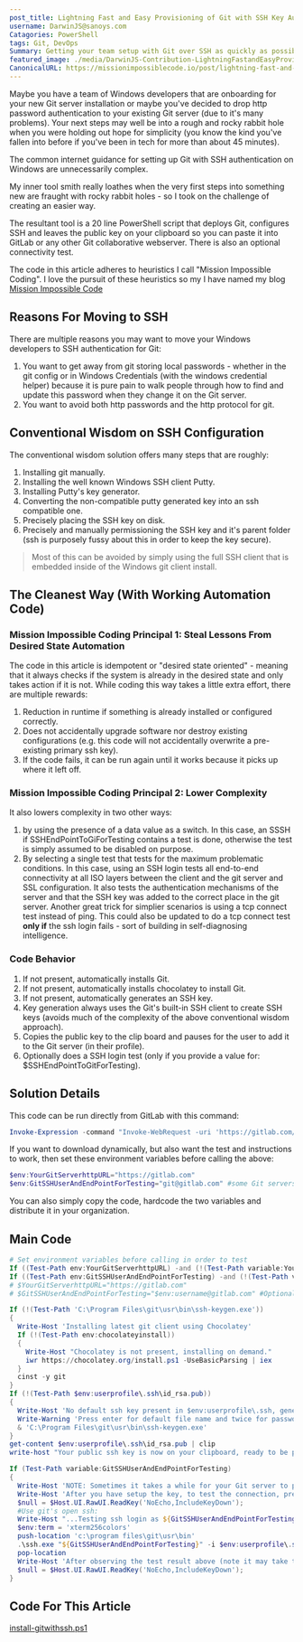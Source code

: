 ```yaml
---
post_title: Lightning Fast and Easy Provisioning of Git with SSH Key Authentication on Windows
username: DarwinJS@sanoys.com
Catagories: PowerShell
tags: Git, DevOps
Summary: Getting your team setup with Git over SSH as quickly as possible!
featured_image: ./media/DarwinJS-Contribution-LightningFastandEasyProvisioningofGitwithSSHKeyAuthenticationonWindows/windows-git-ssh.png
CanonicalURL: https://missionimpossiblecode.io/post/lightning-fast-and-easy-provisioning-of-git-with-ssh-key-authentication-on-windows/
---
```



Maybe you have a team of Windows developers that are onboarding for your new Git server installation or maybe you've decided to drop http password authentication to your existing Git server (due to it's many problems).  Your next steps may well be into a rough and rocky rabbit hole when you were holding out hope for simplicity (you know the kind you've fallen into before if you've been in tech for more than about 45 minutes).

The common internet guidance for setting up Git with SSH authentication on Windows are unnecessarily complex.

My inner tool smith really loathes when the very first steps into something new are fraught with rocky rabbit holes - so I took on the challenge of creating an easier way. 

The resultant tool is a 20 line PowerShell script that deploys Git, configures SSH and leaves the public key on your clipboard so you can paste it into GitLab or any other Git collaborative webserver. There is also an optional connectivity test.

The code in this article adheres to heuristics I call "Mission Impossible Coding".  I love the pursuit of these heuristics so my I have named my blog [Mission Impossible Code](https://missionimpossiblecode.io)

## Reasons For Moving to SSH

There are multiple reasons you may want to move your Windows developers to SSH authentication for Git:

1. You want to get away from git storing local passwords - whether in the git config or in Windows Credentials (with the windows credential helper) because it is pure pain to walk people through how to find and update this password when they change it on the Git server.
2. You want to avoid both http passwords and the http protocol for git.

## Conventional Wisdom on SSH Configuration

The conventional wisdom solution offers many steps that are roughly:

1. Installing git manually.
2. Installing the well known Windows SSH client Putty.
3. Installing Putty's key generator.
4. Converting the non-compatible putty generated key into an ssh compatible one.
5. Precisely placing the SSH key on disk.
6. Precisely and manually permissioning the SSH key and it's parent folder (ssh is purposely fussy about this in order to keep the key secure).

> Most of this can be avoided by simply using the full SSH client that is embedded inside of the Windows git client install.

## The Cleanest Way (With Working Automation Code)

### Mission Impossible Coding Principal 1: Steal Lessons From Desired State Automation

The code in this article is idempotent or "desired state oriented" - meaning that it always checks if the system is already in the desired state and only takes action if it is not. While coding this way takes a little extra effort, there are multiple rewards:

1. Reduction in runtime if something is already installed or configured correctly.
2. Does not accidentally upgrade software nor destroy existing configurations (e.g. this code will not accidentally overwrite a pre-existing primary ssh key).
3. If the code fails, it can be run again until it works because it picks up where it left off.

### Mission Impossible Coding Principal 2: Lower Complexity
It also lowers complexity in two other ways:

1. by using the presence of a data value as a switch.  In this case, an SSSH if SSHEndPointToGiForTesting contains a test is done, otherwise the test is simply assumed to be disabled on purpose.
2. By selecting a single test that tests for the maximum problematic conditions. In this case, using an SSH login tests all end-to-end connectivity at all ISO layers between the client and the git server and SSL configuration. It also tests the authentication mechanisms of the server and that the SSH key was added to the correct place in the git server. Another great trick for simplier scenarios is using a tcp connect test instead of ping. This could also be updated to do a tcp connect test **only if** the ssh login fails - sort of building in self-diagnosing intelligence. 
### Code Behavior

1. If not present, automatically installs Git.
2. If not present, automatically installs chocolatey to install Git.
3. If not present, automatically generates an SSH key.
4. Key generation always uses the Git's built-in SSH client to create SSH keys (avoids much of the complexity of the above conventional wisdom approach).
5. Copies the public key to the clip board and pauses for the user to add it to the Git server (in their profile).
6. Optionally does a SSH login test (only if you provide a value for: $SSHEndPointToGitForTesting).

## Solution Details

This code can be run directly from GitLab with this command:

```powershell
Invoke-Expression -command "Invoke-WebRequest -uri 'https://gitlab.com/missionimpossiblecode/MissionImpossibleCode/-/raw/master/install-gitwithssh.ps1' -UseBasicParsing -OutFile ./install-gitwithssh.ps1" ; . ./install-gitwithssh.ps1
```

If you want to download dynamically, but also want the test and instructions to work, then set these environment variables before calling the above:

```powershell
$env:YourGitServerhttpURL="https://gitlab.com"
$env:GitSSHUserAndEndPointForTesting="git@gitlab.com" #some Git servers might want the windows userid "git", which is specified as $env:username
```

You can also simply copy the code, hardcode the two variables and distribute it in your organization.

## Main Code

```powershell
# Set environment variables before calling in order to test
If ((Test-Path env:YourGitServerhttpURL) -and (!(Test-Path variable:YourGitServerhttpURL))) {$YourGitServerhttpURL="$env:YourGitServerhttpURL"}
If ((Test-Path env:GitSSHUserAndEndPointForTesting) -and (!(Test-Path variable:GitSSHUserAndEndPointForTesting))) {$GitSSHUserAndEndPointForTesting="$env:GitSSHUserAndEndPointForTesting"}
# $YourGitServerhttpURL="https://gitlab.com" 
# $GitSSHUserAndEndPointForTesting="$env:username@gitlab.com" #Optional to trigger testing Use "git@gitlab.com" for GitLab.

If (!(Test-Path 'C:\Program Files\git\usr\bin\ssh-keygen.exe'))
{
  Write-Host 'Installing latest git client using Chocolatey'
  If (!(Test-Path env:chocolateyinstall)) 
  {
    Write-Host "Chocolatey is not present, installing on demand."
    iwr https://chocolatey.org/install.ps1 -UseBasicParsing | iex
  } 
  cinst -y git
}
If (!(Test-Path $env:userprofile\.ssh\id_rsa.pub))
{ 
  Write-Host 'No default ssh key present in $env:userprofile\.ssh, generating a new one.'
  Write-Warning 'Press enter for default file name and twice for password to set it to not have a password'
  & 'C:\Program Files\git\usr\bin\ssh-keygen.exe'
}
get-content $env:userprofile\.ssh\id_rsa.pub | clip
write-host "Your public ssh key is now on your clipboard, ready to be pasted into your git server at $YourGitServerhttpURL"

If (Test-Path variable:GitSSHUserAndEndPointForTesting)
{
  Write-Host 'NOTE: Sometimes it takes a while for your Git server to propagate your key so it is available for authentication after first adding it!'
  Write-Host 'After you have setup the key, to test the connection, press any key to continue...';
  $null = $Host.UI.RawUI.ReadKey('NoEcho,IncludeKeyDown');
  #Use git's open ssh:
  Write-Host "...Testing ssh login as ${GitSSHUserAndEndPointForTesting} using key $env:userprofile\.ssh\id_rsa on port 22"
  $env:term = 'xterm256colors'
  push-location 'c:\program files\git\usr\bin'
  .\ssh.exe "${GitSSHUserAndEndPointForTesting}" -i $env:userprofile\.ssh\id_rsa -p 22
  pop-location
  Write-Host 'After observing the test result above (note it may take time for your new key to propagate at the server), press any key to continue...';
  $null = $Host.UI.RawUI.ReadKey('NoEcho,IncludeKeyDown');
}
```

## Code For This Article

[install-gitwithssh.ps1](https://gitlab.com/missionimpossiblecode/MissionImpossibleCode/-/blob/master/install-gitwithssh.ps1)